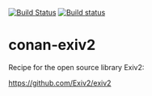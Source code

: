 [![Build Status](https://travis-ci.org/piponazo/conan-exiv2.svg?branch=master)](https://travis-ci.org/piponazo/conan-exiv2)
[![Build status](https://ci.appveyor.com/api/projects/status/b369nyj576dl7pru?svg=true)](https://ci.appveyor.com/project/piponazo/conan-exiv2)

# conan-exiv2
Recipe for the open source library Exiv2:

https://github.com/Exiv2/exiv2
